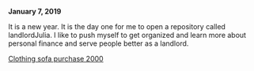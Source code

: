 
**January 7, 2019**<br>

It is a new year. It is the day one for me to open a repository called landlordJulia. I like to push myself to get organized and learn more about personal finance and serve people better as a landlord. 


[Clothing sofa purchase 2000](http://juliachencoding.blogspot.com/2018/12/case-study-my-clothing-sofa-purchase-in.html)<br>
